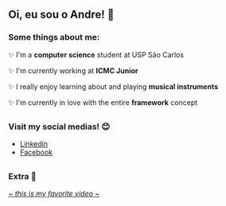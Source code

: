 ## Oi, eu sou o Andre! 🔆

<!--
**AndreSFND/AndreSFND** is a ✨ _special_ ✨ repository because its `README.md` (this file) appears on your GitHub profile.
-->
### Some things about me:
✨ I'm a __computer science__ student at USP São Carlos

✨ I'm currently working at __ICMC Junior__

✨ I really enjoy learning about and playing __musical instruments__

✨ I'm currently in love with the entire __framework__ concept
##
### Visit my social medias! 😊
- [Linkedin](https://www.linkedin.com/in/andre-sfnd/)
- [Facebook](https://www.facebook.com/andre.sfnd.537/)
##
### Extra 🥰
*[~ this is my favorite video ~](https://www.youtube.com/watch?v=28zopv6175M)*

